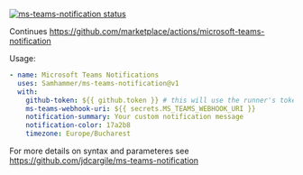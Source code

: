 <p>
  <a href="https://github.com/SamhammerAG/ms-teams-notification/actions"><img alt="ms-teams-notification status" src="https://github.com/SamhammerAG/ms-teams-notification/workflows/Build%20&%20Test/badge.svg"></a>
</p>

Continues https://github.com/marketplace/actions/microsoft-teams-notification

Usage:
```yaml
- name: Microsoft Teams Notifications
  uses: Samhammer/ms-teams-notification@v1
  with:
    github-token: ${{ github.token }} # this will use the runner's token.
    ms-teams-webhook-uri: ${{ secrets.MS_TEAMS_WEBHOOK_URI }}
    notification-summary: Your custom notification message 
    notification-color: 17a2b8
    timezone: Europe/Bucharest
```

For more details on syntax and parameteres see https://github.com/jdcargile/ms-teams-notification
